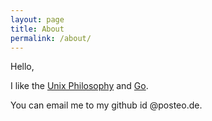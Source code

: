 ```yaml
---
layout: page
title: About
permalink: /about/
---
```


Hello,

I like the [Unix Philosophy][unix] and [Go][go].

You can email me to my github id @posteo.de.


[unix]:   https://en.wikipedia.org/wiki/Unix_philosophy
[go]:     https://golang.org/
